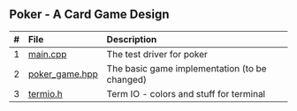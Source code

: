 ## Poker - A Card Game Design

|   #   | File                             | Description                                   |
| :---: | :------------------------------- | :-------------------------------------------- |
|   1   | [main.cpp](main.cpp)             | The test driver for poker                     |
|   2   | [poker_game.hpp](poker_game.hpp) | The basic game implementation (to be changed) |
|   3   | [termio.h](termio.h)             | Term IO - colors and stuff for terminal       |
